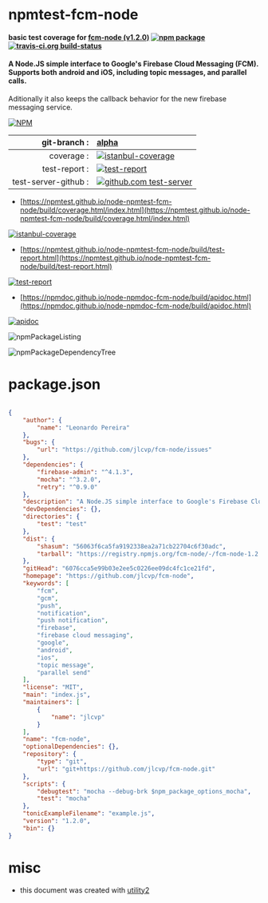 # npmtest-fcm-node

#### basic test coverage for  [fcm-node (v1.2.0)](https://github.com/jlcvp/fcm-node)  [![npm package](https://img.shields.io/npm/v/npmtest-fcm-node.svg?style=flat-square)](https://www.npmjs.org/package/npmtest-fcm-node) [![travis-ci.org build-status](https://api.travis-ci.org/npmtest/node-npmtest-fcm-node.svg)](https://travis-ci.org/npmtest/node-npmtest-fcm-node)

#### A Node.JS simple interface to Google's Firebase Cloud Messaging (FCM). Supports both android and iOS, including topic messages, and parallel calls.
Aditionally it also keeps the callback behavior for the new firebase messaging service.

[![NPM](https://nodei.co/npm/fcm-node.png?downloads=true&downloadRank=true&stars=true)](https://www.npmjs.com/package/fcm-node)

| git-branch : | [alpha](https://github.com/npmtest/node-npmtest-fcm-node/tree/alpha)|
|--:|:--|
| coverage : | [![istanbul-coverage](https://npmtest.github.io/node-npmtest-fcm-node/build/coverage.badge.svg)](https://npmtest.github.io/node-npmtest-fcm-node/build/coverage.html/index.html)|
| test-report : | [![test-report](https://npmtest.github.io/node-npmtest-fcm-node/build/test-report.badge.svg)](https://npmtest.github.io/node-npmtest-fcm-node/build/test-report.html)|
| test-server-github : | [![github.com test-server](https://npmtest.github.io/node-npmtest-fcm-node/GitHub-Mark-32px.png)](https://npmtest.github.io/node-npmtest-fcm-node/build/app/index.html) | | build-artifacts : | [![build-artifacts](https://npmtest.github.io/node-npmtest-fcm-node/glyphicons_144_folder_open.png)](https://github.com/npmtest/node-npmtest-fcm-node/tree/gh-pages/build)|

- [https://npmtest.github.io/node-npmtest-fcm-node/build/coverage.html/index.html](https://npmtest.github.io/node-npmtest-fcm-node/build/coverage.html/index.html)

[![istanbul-coverage](https://npmtest.github.io/node-npmtest-fcm-node/build/screenCapture.buildCi.browser.%252Ftmp%252Fbuild%252Fcoverage.lib.html.png)](https://npmtest.github.io/node-npmtest-fcm-node/build/coverage.html/index.html)

- [https://npmtest.github.io/node-npmtest-fcm-node/build/test-report.html](https://npmtest.github.io/node-npmtest-fcm-node/build/test-report.html)

[![test-report](https://npmtest.github.io/node-npmtest-fcm-node/build/screenCapture.buildCi.browser.%252Ftmp%252Fbuild%252Ftest-report.html.png)](https://npmtest.github.io/node-npmtest-fcm-node/build/test-report.html)

- [https://npmdoc.github.io/node-npmdoc-fcm-node/build/apidoc.html](https://npmdoc.github.io/node-npmdoc-fcm-node/build/apidoc.html)

[![apidoc](https://npmdoc.github.io/node-npmdoc-fcm-node/build/screenCapture.buildCi.browser.%252Ftmp%252Fbuild%252Fapidoc.html.png)](https://npmdoc.github.io/node-npmdoc-fcm-node/build/apidoc.html)

![npmPackageListing](https://npmtest.github.io/node-npmtest-fcm-node/build/screenCapture.npmPackageListing.svg)

![npmPackageDependencyTree](https://npmtest.github.io/node-npmtest-fcm-node/build/screenCapture.npmPackageDependencyTree.svg)



# package.json

```json

{
    "author": {
        "name": "Leonardo Pereira"
    },
    "bugs": {
        "url": "https://github.com/jlcvp/fcm-node/issues"
    },
    "dependencies": {
        "firebase-admin": "^4.1.3",
        "mocha": "^3.2.0",
        "retry": "^0.9.0"
    },
    "description": "A Node.JS simple interface to Google's Firebase Cloud Messaging (FCM). Supports both android and iOS, including topic messages, and parallel calls.\nAditionally it also keeps the callback behavior for the new firebase messaging service.",
    "devDependencies": {},
    "directories": {
        "test": "test"
    },
    "dist": {
        "shasum": "56063f6ca5fa9192338ea2a71cb22704c6f30adc",
        "tarball": "https://registry.npmjs.org/fcm-node/-/fcm-node-1.2.0.tgz"
    },
    "gitHead": "6076cca5e99b03e2ee5c0226ee09dc4fc1ce21fd",
    "homepage": "https://github.com/jlcvp/fcm-node",
    "keywords": [
        "fcm",
        "gcm",
        "push",
        "notification",
        "push notification",
        "firebase",
        "firebase cloud messaging",
        "google",
        "android",
        "ios",
        "topic message",
        "parallel send"
    ],
    "license": "MIT",
    "main": "index.js",
    "maintainers": [
        {
            "name": "jlcvp"
        }
    ],
    "name": "fcm-node",
    "optionalDependencies": {},
    "repository": {
        "type": "git",
        "url": "git+https://github.com/jlcvp/fcm-node.git"
    },
    "scripts": {
        "debugtest": "mocha --debug-brk $npm_package_options_mocha",
        "test": "mocha"
    },
    "tonicExampleFilename": "example.js",
    "version": "1.2.0",
    "bin": {}
}
```



# misc
- this document was created with [utility2](https://github.com/kaizhu256/node-utility2)
